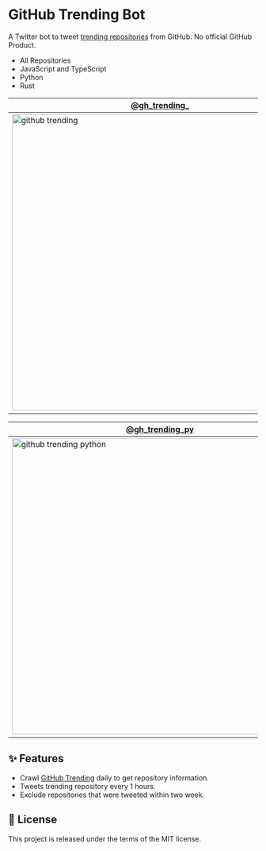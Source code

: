 # GitHub Trending Bot

A Twitter bot to tweet [trending repositories](https://github.com/trending) from GitHub. No official GitHub Product.

- All Repositories
- JavaScript and TypeScript
- Python
- Rust

|[@gh_trending_](https://twitter.com/gh_trending_)|[@gh_trending_js](https://twitter.com/gh_trending_js)|
|---|---|
|<a href="https://twitter.com/gh_trending_"><img width="597" alt="github trending" src="https://user-images.githubusercontent.com/11070996/132124873-b698f5ee-5f7f-4d71-93bb-fd52763c7603.png"></a>|<a href="https://twitter.com/gh_trending_js"><img width="600" alt="github trending javascript typescript" src="https://user-images.githubusercontent.com/11070996/132124876-5f8ba485-231c-4008-8fe3-e628e4b547b9.png"></a>|

|[@gh_trending_py](https://twitter.com/gh_trending_py)|[@gh_trending_rs](https://twitter.com/gh_trending_rs)|
|---|---|
|<a href="https://twitter.com/gh_trending_py"><img width="597" alt="github trending python" src="https://i.gyazo.com/4f76a7358a0822d3219a51b8c14962ad.png"></a>|<a href="https://twitter.com/gh_trending_rs"><img width="600" alt="github trending rust" src="https://i.gyazo.com/42b4a9e35cb6f51fdd8c089c44543b96.png"></a>|
## ✨ Features

- Crawl [GitHub Trending](https://github.com/trending) daily to get repository information.
- Tweets trending repository every 1 hours.
- Exclude repositories that were tweeted within two week.

## 📃 License

This project is released under the terms of the MIT license.
